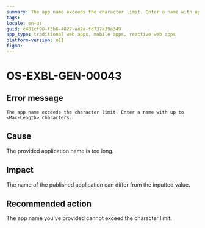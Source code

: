 ```yaml
---
summary: The app name exceeds the character limit. Enter a name with up to <Max-Length> characters.
tags:
locale: en-us
guid: c401cf98-f3b6-4827-aa2a-fd737a39a349
app_type: traditional web apps, mobile apps, reactive web apps
platform-version: o11
figma:
---
```


# OS-EXBL-GEN-00043

## Error message

`The app name exceeds the character limit. Enter a name with up to <Max-Length> characters.`

## Cause

The provided application name is too long.

## Impact

The name of the published application can differ from the inputted value.

## Recommended action

The app name you've provided cannot exceed the character limit.
